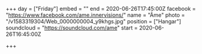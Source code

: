 +++
day = ["Friday"]
embed = ""
end = 2020-06-26T17:45:00Z
facebook = "https://www.facebook.com/ame.innervisions/"
name = "Âme"
photo = "/v1583319304/Web_0000000004_y9khgs.jpg"
position = ["Hangar"]
soundcloud = "https://soundcloud.com/ame"
start = 2020-06-26T16:45:00Z

+++
